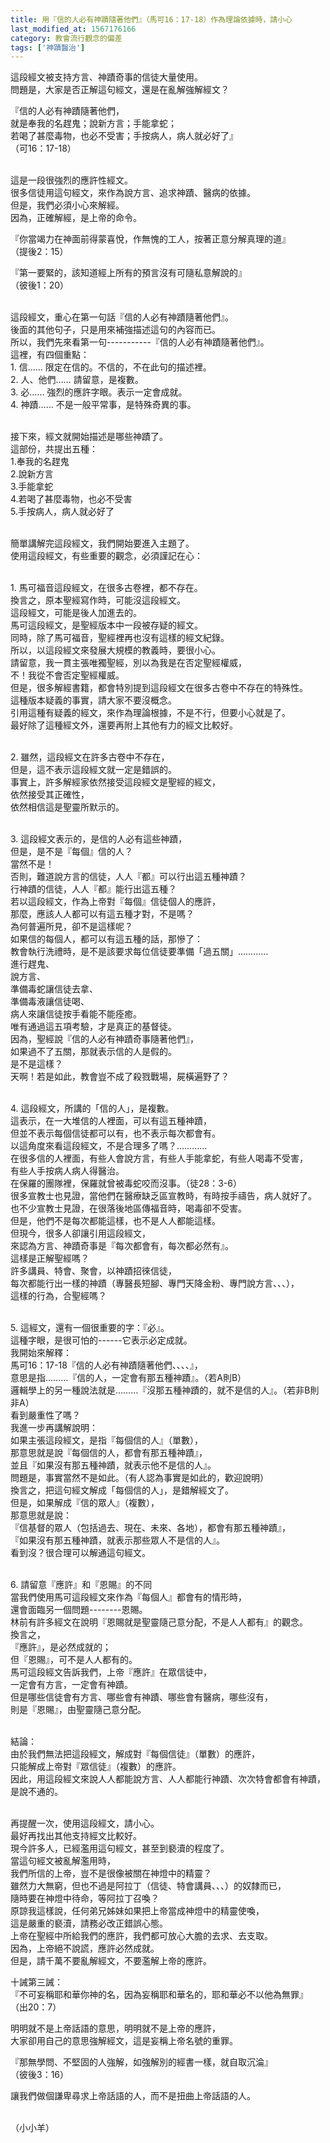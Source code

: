 ```yaml
---
title: 用『信的人必有神蹟隨著他們』（馬可16：17-18）作為理論依據時，請小心
last_modified_at: 1567176166
category: 教會流行觀念的偏差
tags: ['神蹟醫治']
---
```


<p>這段經文被支持方言、神蹟奇事的信徒大量使用。<br/>
問題是，大家是否正解這句經文，還是在亂解強解經文？</p>
<p>『信的人必有神蹟隨著他們，<br/>
就是奉我的名趕鬼；說新方言；手能拿蛇；<br/>
若喝了甚麼毒物，也必不受害；手按病人，病人就必好了』<br/>
（可16：17-18）</p>
<p><br/>
這是一段很強烈的應許性經文。<br/>
很多信徒用這句經文，來作為說方言、追求神蹟、醫病的依據。<br/>
但是，我們必須小心來解經。<br/>
因為，正確解經，是上帝的命令。</p>
<p>『你當竭力在神面前得蒙喜悅，作無愧的工人，按著正意分解真理的道』<br/>
（提後2：15）</p>
<p>『第一要緊的，該知道經上所有的預言沒有可隨私意解說的』<br/>
（彼後1：20）</p>
<p><br/>
這段經文，重心在第一句話『信的人必有神蹟隨著他們』。<br/>
後面的其他句子，只是用來補強描述這句的內容而已。<br/>
所以，我們先來看第一句-----------『信的人必有神蹟隨著他們』。<br/>
這裡，有四個重點：<br/>
1. 信…… 限定在信的。不信的，不在此句的描述裡。<br/>
2. 人、他們…… 請留意，是複數。<br/>
3. 必…… 強烈的應許字眼。表示一定會成就。<br/>
4. 神蹟…… 不是一般平常事，是特殊奇異的事。</p>
<p><br/>
接下來，經文就開始描述是哪些神蹟了。<br/>
這部份，共提出五種：<br/>
1.奉我的名趕鬼<br/>
2.說新方言<br/>
3.手能拿蛇<br/>
4.若喝了甚麼毒物，也必不受害<br/>
5.手按病人，病人就必好了</p>
<p><br/>
簡單講解完這段經文，我們開始要進入主題了。<br/>
使用這段經文，有些重要的觀念，必須謹記在心：</p>
<p><br/>
1. 馬可福音這段經文，在很多古卷裡，都不存在。<br/>
換言之，原本聖經寫作時，可能沒這段經文。<br/>
這段經文，可能是後人加進去的。<br/>
馬可這段經文，是聖經版本中一段被存疑的經文。<br/>
同時，除了馬可福音，聖經裡再也沒有這樣的經文紀錄。<br/>
所以，以這段經文來發展大規模的教義時，要很小心。<br/>
請留意，我一貫主張唯獨聖經，別以為我是在否定聖經權威，<br/>
不！我從不會否定聖經權威。<br/>
但是，很多解經書籍，都會特別提到這段經文在很多古卷中不存在的特殊性。<br/>
這種版本疑義的事實，請大家不要沒概念。<br/>
引用這種有疑義的經文，來作為理論根據，不是不行，但要小心就是了。<br/>
最好除了這種經文外，還要再附上其他有力的經文比較好。</p>
<p><br/>
2. 雖然，這段經文在許多古卷中不存在，<br/>
但是，這不表示這段經文就一定是錯誤的。<br/>
事實上，許多解經家依然接受這段經文是聖經的經文，<br/>
依然接受其正確性，<br/>
依然相信這是聖靈所默示的。</p>
<p><br/>
3. 這段經文表示的，是信的人必有這些神蹟，<br/>
但是，是不是『每個』信的人？<br/>
當然不是！<br/>
否則，難道說方言的信徒，人人『都』可以行出這五種神蹟？<br/>
行神蹟的信徒，人人『都』能行出這五種？<br/>
若以這段經文，作為上帝對『每個』信徒個人的應許，<br/>
那麼，應該人人都可以有這五種才對，不是嗎？<br/>
為何普遍所見，卻不是這樣呢？<br/>
如果信的每個人，都可以有這五種的話，那慘了：<br/>
教會執行洗禮時，是不是該要求每位信徒要準備「過五關」…………<br/>
進行趕鬼、<br/>
說方言、<br/>
準備毒蛇讓信徒去拿、<br/>
準備毒液讓信徒喝、<br/>
病人來讓信徒按手看能不能痊癒。<br/>
唯有通過這五項考驗，才是真正的基督徒。<br/>
因為，聖經說『信的人必有神蹟奇事隨著他們』，<br/>
如果過不了五關，那就表示信的人是假的。<br/>
是不是這樣？<br/>
天啊！若是如此，教會豈不成了殺戮戰場，屍橫遍野了？</p>
<p><br/>
4. 這段經文，所講的「信的人」，是複數。<br/>
這表示，在一大堆信的人裡面，可以有這五種神蹟，<br/>
但並不表示每個信徒都可以有，也不表示每次都會有。<br/>
以這角度來看這段經文，不是合理多了嗎？…………<br/>
在很多信的人裡面，有些人會說方言，有些人手能拿蛇，有些人喝毒不受害，<br/>
有些人手按病人病人得醫治。<br/>
在保羅的團隊裡，保羅就曾被毒蛇咬而沒事。（徒28：3-6）<br/>
很多宣教士也見證，當他們在醫療缺乏區宣教時，有時按手禱告，病人就好了。<br/>
也不少宣教士見證，在很落後地區傳福音時，喝毒卻不受害。<br/>
但是，他們不是每次都能這樣，也不是人人都能這樣。<br/>
但現今，很多人卻讓引用這段經文，<br/>
來認為方言、神蹟奇事是『每次都會有，每次都必然有』。<br/>
這樣是正解聖經嗎？<br/>
許多講員、特會、聚會，以神蹟招徠信徒，<br/>
每次都能行出一樣的神蹟（專醫長短腳、專門天降金粉、專門說方言、、、），<br/>
這樣的行為，合聖經嗎？</p>
<p><br/>
5. 這經文，還有一個很重要的字：『必』。<br/>
這種字眼，是很可怕的------它表示必定成就。<br/>
我開始來解釋：<br/>
馬可16：17-18『信的人必有神蹟隨著他們、、、、』，<br/>
意思是指………『信的人，一定會有那五種神蹟』。（若A則B）<br/>
邏輯學上的另一種說法就是………『沒那五種神蹟的，就不是信的人』。（若非B則非A）<br/>
看到嚴重性了嗎？<br/>
我進一步再講解說明：<br/>
如果主張這段經文，是指『每個信的人』（單數），<br/>
那意思就是說『每個信的人，都會有那五種神蹟』，<br/>
並且『如果沒有那五種神蹟，就表示他不是信的人』。<br/>
問題是，事實當然不是如此。（有人認為事實是如此的，歡迎說明）<br/>
換言之，把這句經文解成「每個信的人」，是錯解經文了。<br/>
但是，如果解成『信的眾人』（複數），<br/>
那意思就是說：<br/>
『信基督的眾人（包括過去、現在、未來、各地），都會有那五種神蹟』，<br/>
『如果沒有那五種神蹟，就表示那些眾人不是信的人』。<br/>
看到沒？很合理可以解通這句經文。</p>
<p><br/>
6. 請留意『應許』和『恩賜』的不同<br/>
當我們使用馬可這段經文來作為『每個人』都會有的情形時，<br/>
還會面臨另一個問題--------恩賜。<br/>
林前有許多經文在說明『恩賜就是聖靈隨己意分配，不是人人都有』的觀念。<br/>
換言之，<br/>
『應許』，是必然成就的；<br/>
但『恩賜』，可不是人人都有的。<br/>
馬可這段經文告訴我們，上帝『應許』在眾信徒中，<br/>
一定會有方言，一定會有神蹟。<br/>
但是哪些信徒會有方言、哪些會有神蹟、哪些會有醫病，哪些沒有，<br/>
則是『恩賜』，由聖靈隨己意分配。</p>
<p><br/>
結論：<br/>
由於我們無法把這段經文，解成對『每個信徒』（單數）的應許，<br/>
只能解成上帝對『眾信徒』（複數）的應許。<br/>
因此，用這段經文來說人人都能說方言、人人都能行神蹟、次次特會都會有神蹟，是說不通的。</p>
<p><br/>
再提醒一次，使用這段經文，請小心。<br/>
最好再找出其他支持經文比較好。<br/>
現今許多人，已經濫用這句經文，甚至到褻瀆的程度了。<br/>
當這句經文被亂解濫用時，<br/>
我們所信的上帝，豈不是很像被關在神燈中的精靈？<br/>
雖然力大無窮，但也不過是阿拉丁（信徒、特會講員、、、）的奴隸而已，<br/>
隨時要在神燈中待命，等阿拉丁召喚？<br/>
原諒我這樣說，任何弟兄姊妹如果把上帝當成神燈中的精靈使喚，<br/>
這是嚴重的褻瀆，請務必改正錯誤心態。<br/>
上帝在聖經中所給我們的應許，我們都可放心大膽的去求、去支取。<br/>
因為，上帝絕不說謊，應許必然成就。<br/>
但是，請千萬不要亂解經文，不要濫解上帝的應許。</p>
<p>十誡第三誡：<br/>
『不可妄稱耶和華你神的名，因為妄稱耶和華名的，耶和華必不以他為無罪』<br/>
（出20：7）</p>
<p>明明就不是上帝話語的意思，明明就不是上帝的應許，<br/>
大家卻用自己的意思強解經文，這是妄稱上帝名號的重罪。</p>
<p>『那無學問、不堅固的人強解，如強解別的經書一樣，就自取沉淪』<br/>
（彼後3：16）</p>
<p>讓我們做個謙卑尋求上帝話語的人，而不是扭曲上帝話語的人。</p>
<p><br/>
（小小羊）</p>
